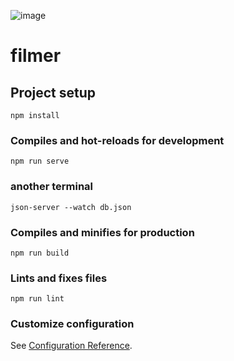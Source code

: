 ![image](https://github.com/umnilka33/test_task_film/blob/master/src/assets/gif/fil.gif)

# filmer

## Project setup
```
npm install
```

### Compiles and hot-reloads for development
```
npm run serve
```

### another terminal 
```
json-server --watch db.json
```
### Compiles and minifies for production
```
npm run build
```

### Lints and fixes files
```
npm run lint
```

### Customize configuration
See [Configuration Reference](https://cli.vuejs.org/config/).
